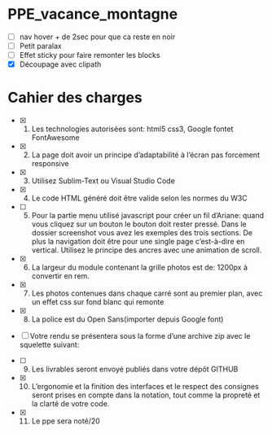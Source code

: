# PPE_vacance_montagne
- [ ] nav hover + de 2sec pour que ca reste en noir
- [ ] Petit paralax
- [ ] Effet sticky pour faire remonter les blocks
- [x] Découpage avec clipath

# Cahier des charges

- [x] 1. Les technologies autorisées sont: html5 css3, Google fontet FontAwesome

- [x] 2. La page doit avoir un principe d’adaptabilité à l’écran pas forcement responsive

- [x] 3. Utilisez Sublim-Text ou Visual Studio Code

- [x] 4. Le code HTML généré doit être valide selon les normes du W3C

- [ ] 5. Pour la partie menu utilisé javascript pour créer un fil d’Ariane: quand vous cliquez sur un bouton le bouton doit rester pressé. Dans le dossier screenshot vous avez les exemples des trois sections.  De plus la navigation doit être pour une single page c’est-à-dire en vertical. Utilisez le principe des ancres avec une animation de scroll.

- [x] 6. La largeur du module contenant la grille photos est de: 1200px à convertir en rem. 

- [x] 7. Les photos contenues dans chaque carré sont au premier plan, avec un effet css sur fond blanc qui remonte

- [x] 8. La police est du Open Sans(importer depuis Google font)
- [ ] Votre rendu se présentera sous la forme d’une archive zip avec le squelette suivant: 

- [ ] 9. Les livrables seront envoyé publiés dans votre dépôt GITHUB

- [x] 10. L’ergonomie et la finition des interfaces et le respect des consignes seront prises en compte dans la notation, tout comme la propreté et la clarté de votre code.

- [x] 11. Le ppe sera noté/20